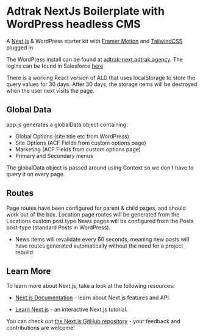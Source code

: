 # Adtrak NextJs Boilerplate with WordPress headless CMS
A [Next.js](https://nextjs.org/) & WordPress starter kit with [Framer Motion](https://www.framer.com/motion/) and [TailwindCSS](https://tailwindcss.com/) plugged in

The WordPress install can be found at [adtrak-next.adtrak.agency](https://adtrak-next.adtrak.agency/). The logins can be found in Salesforce [here](https://adtrak.lightning.force.com/lightning/r/Password__c/a0J08000018LHt5EAG/view)

There is a working React version of ALD that uses localStorage to store the query values for 30 days. After 30 days, the storage items will be destroyed when the user next visits the page.

## Global Data
app.js generates a globalData object containing:
- Global Options (site title etc from WordPress)
- Site Options (ACF Fields from custom options page)
- Marketing (ACF Fields from custom options page)
- Primary and Secondary menus 

The globalData object is passed around using Context so we don't have to query it on every page. 

## Routes
Page routes have been configured for parent & child pages, and should work out of the box. 
Location page routes will be generated from the Locations custom post type
News pages will be configured from the Posts post-type (standard Posts in WordPress).
- News items will revalidate every 60 seconds, meaning new posts will have routes generated automatically without the need for a project rebuild.

## Learn More

To learn more about Next.js, take a look at the following resources:

-  [Next.js Documentation](https://nextjs.org/docs) - learn about Next.js features and API.

-  [Learn Next.js](https://nextjs.org/learn) - an interactive Next.js tutorial.

You can check out [the Next.js GitHub repository](https://github.com/vercel/next.js/) - your feedback and contributions are welcome!
